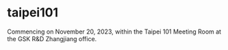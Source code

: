 # taipei101
Commencing on November 20, 2023, within the Taipei 101 Meeting Room at the GSK R&amp;D Zhangjiang office.
